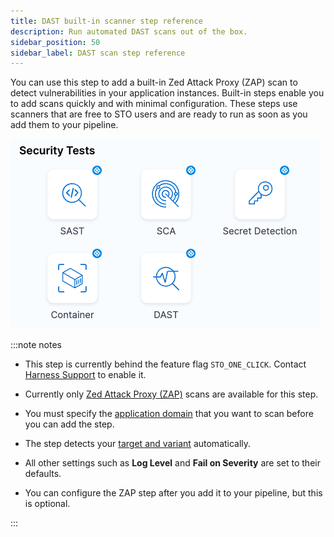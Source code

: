 ```yaml
---
title: DAST built-in scanner step reference
description: Run automated DAST scans out of the box.
sidebar_position: 50
sidebar_label: DAST scan step reference 
---
```


You can use this step to add a built-in Zed Attack Proxy (ZAP) scan to detect vulnerabilities in your application instances. Built-in steps enable you to add scans quickly and with minimal configuration. These steps use scanners that are free to STO users and are ready to run as soon as you add them to your pipeline.

![](../static/built-in-scan-steps.png)

:::note notes

- This step is currently behind the feature flag `STO_ONE_CLICK`. Contact [Harness Support](mailto:support@harness.io) to enable it.

- Currently only [Zed Attack Proxy (ZAP)](/docs/security-testing-orchestration/sto-techref-category/zap/zap-scanner-reference) scans are available for this step. 

- You must specify the [application domain](/docs/security-testing-orchestration/sto-techref-category/zap/zap-scanner-reference#domain) that you want to scan before you can add the step.

- The step detects your [target and variant](/docs/security-testing-orchestration/sto-techref-category/zap/zap-scanner-reference#target-and-variant-detectionn) automatically.

- All other settings such as **Log Level** and **Fail on Severity** are set to their defaults. 

- You can configure the ZAP step after you add it to your pipeline, but this is optional. 

:::
